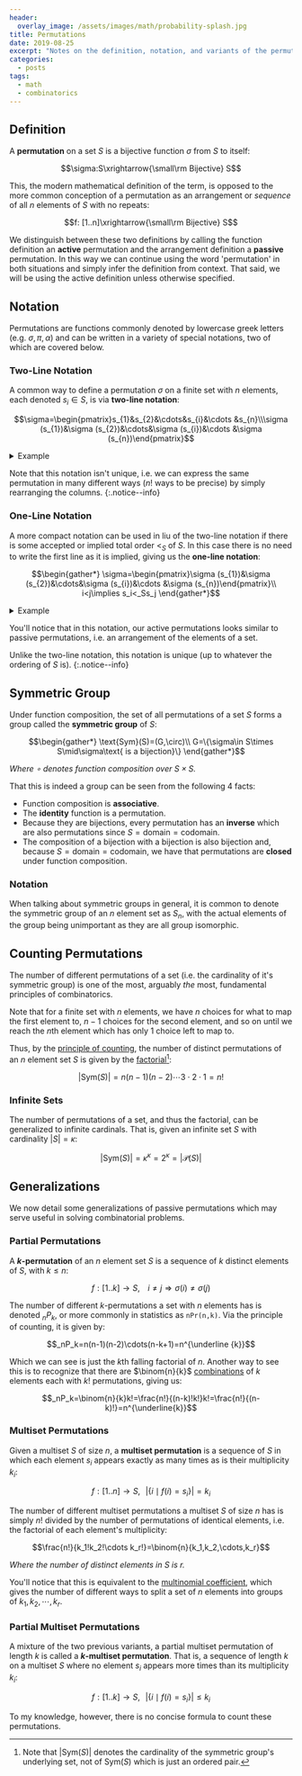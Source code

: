 ```yaml
---
header:
  overlay_image: /assets/images/math/probability-splash.jpg
title: Permutations
date: 2019-08-25
excerpt: "Notes on the definition, notation, and variants of the permutation."
categories:
  - posts
tags: 
  - math
  - combinatorics
---
```


## Definition
A **permutation** on a set $S$ is a bijective function $\sigma$ from $S$ to itself:

$$\sigma:S\xrightarrow{\small\rm Bijective} S$$

This, the modern mathematical definition of the term, is opposed to the more common conception of a permutation as an arrangement or *sequence* of all $n$ elements of $S$ with no repeats:

$$f: [1..n]\xrightarrow{\small\rm Bijective} S$$

<!-- *Where $n=[0..n-1]$ [as per von Neumann](/natural-numbers/#definition). So the zeroth element is $f(0)$, first is $f(1)$, etc.* -->

<!--more-->

We distinguish between these two definitions by calling the function definition an **active** permutation and the arrangement definition a **passive** permutation. In this way we can continue using the word 'permutation' in both situations and simply infer the definition from context. That said, we will be using the active definition unless otherwise specified.

## Notation
Permutations are functions commonly denoted by lowercase greek letters (e.g. $\sigma, \pi, \alpha$) and can be written in a variety of special notations, two of which are covered below.

### Two-Line Notation
A common way to define a permutation $\sigma$ on a finite set with $n$ elements, each denoted $s_i\in S$, is via **two-line notation**:

$$\sigma=\begin{pmatrix}s_{1}&s_{2}&\cdots&s_{i}&\cdots &s_{n}\\\sigma (s_{1})&\sigma (s_{2})&\cdots&\sigma (s_{i})&\cdots &\sigma (s_{n})\end{pmatrix}$$

<details>
<summary>Example</summary>
For example, a permutation on $\{1,2,3\}$ with $\sigma(1)=3,\sigma(2)=1$, and $\sigma(3)=2$ would be denoted:

$$\sigma=\begin{pmatrix}1&2&3\\3&1&2\end{pmatrix}=\begin{pmatrix}2&1&3\\1&3&2\end{pmatrix}$$

</details>

Note that this notation isn't unique, i.e. we can express the same permutation in many different ways ($n!$ ways to be precise) by simply rearranging the columns.
{:.notice--info}

### One-Line Notation
A more compact notation can be used in liu of the two-line notation if there is some accepted or implied total order $<_S$ of $S$. In this case there is no need to write the first line as it is implied, giving us the **one-line notation**:

$$\begin{gather*}
\sigma=\begin{pmatrix}\sigma (s_{1})&\sigma (s_{2})&\cdots&\sigma (s_{i})&\cdots &\sigma (s_{n})\end{pmatrix}\\
i<j\implies s_i<_Ss_j
\end{gather*}$$

<details>
<summary>Example</summary>
For example, we know there is a natural ordering of the positive integers (i.e. $1,2,3,\cdots$) and so we can rewrite our previous example permutation as:

$$\sigma=\underbrace{\begin{pmatrix}1&2&3\\3&1&2\end{pmatrix}}_{\text{two-line}}=\underbrace{\begin{pmatrix}3&1&2\end{pmatrix}}_{\text{one-line}}$$

</details>
<p></p>
You'll notice that in this notation, our active permutations looks similar to passive permutations, i.e. an arrangement of the elements of a set.

Unlike the two-line notation, this notation is unique (up to whatever the ordering of $S$ is).
{:.notice--info}

## Symmetric Group
Under function composition, the set of all permutations of a set $S$ forms a group called the **symmetric group** of $S$:

$$\begin{gather*}
\text{Sym}(S)=(G,\circ)\\
G=\{\sigma\in S\times S\mid\sigma\text{ is a bijection}\}
\end{gather*}$$

*Where $\circ$ denotes function composition over $S\times S$.*

That this is indeed a group can be seen from the following 4 facts:

- Function composition is **associative**.
- The **identity** function is a permutation.
- Because they are bijections, every permutation has an **inverse** which are also permutations since $S=\text{domain}=\text{codomain}$.
- The composition of a bijection with a bijection is also bijection and, because $S=\text{domain}=\text{codomain}$, we have that permutations are **closed** under function composition.

### Notation
When talking about symmetric groups in general, it is common to denote the symmetric group of an $n$ element set as $S_n$, with the actual elements of the group being unimportant as they are all group isomorphic.

## Counting Permutations
The number of different permutations of a set (i.e. the cardinality of it's symmetric group) is one of the most, arguably *the* most, fundamental principles of combinatorics.

Note that for a finite set with $n$ elements, we have $n$ choices for what to map the first element to, $n-1$ choices for the second element, and so on until we reach the $n$th element which has only $1$ choice left to map to.

Thus, by the [principle of counting](/principle-of-counting), the number of distinct permutations of an $n$ element set $S$ is given by the [factorial](\superfactorial-and-hyperfactorial)[^f1]:

$$|\text{Sym}(S)|=n(n-1)(n-2)\cdots3\cdot2\cdot1=n!$$

### Infinite Sets
The number of permutations of a set, and thus the factorial, can be generalized to infinite cardinals. That is, given an infinite set $S$ with cardinality $|S|=\kappa$:

$$|\text{Sym}(S)|=\kappa^\kappa=2^\kappa=|\mathcal{P}(S)|$$

## Generalizations
We now detail some generalizations of passive permutations which may serve useful in solving combinatorial problems.

### Partial Permutations
A **$k$-permutation** of an $n$ element set $S$ is a sequence of $k$ distinct elements of $S$, with $k\le n$:

$$f:[1..k]\to S,\,\,\,\,\,\,i\not=j\Rightarrow\sigma(i)\not=\sigma(j)$$

The number of different $k$-permutations a set with $n$ elements has is denoted $_nP_k$, or more commonly in statistics as `nPr(n,k)`. Via the principle of counting, it is given by:

$$_nP_k=n(n-1)(n-2)\cdots(n-k+1)=n^{\underline {k}}$$

Which we can see is just the $k$th falling factorial of $n$. Another way to see this is to recognize that there are $\binom{n}{k}$ [combinations](\binomial-coefficient) of $k$ elements each with $k!$ permutations, giving us:

$$_nP_k=\binom{n}{k}k!=\frac{n!}{(n-k)!k!}k!=\frac{n!}{(n-k)!}=n^{\underline{k}}$$

### Multiset Permutations
Given a multiset $S$ of size $n$, a **multiset permutation** is a sequence of $S$ in which each element $s_i$ appears exactly as many times as is their multiplicity $k_i$:

$$f:[1..n]\to S,\,\,\,\,\big|\{i\mid f(i)=s_i\}\big|=k_i$$

The number of different multiset permutations a multiset $S$ of size $n$ has is simply $n!$ divided by the number of permutations of identical elements, i.e. the factorial of each element's multiplicity:

$$\frac{n!}{k_1!k_2!\cdots k_r!}=\binom{n}{k_1,k_2,\cdots,k_r}$$

*Where the number of distinct elements in $S$ is $r$.*

You'll notice that this is equivalent to the [multinomial coefficient](/binomial-coefficient#multinomial-coefficient), which gives the number of different ways to split a set of $n$ elements into groups of $k_1,k_2,\cdots,k_r$.

### Partial Multiset Permutations
A mixture of the two previous variants, a partial multiset permutation of length $k$ is called a **$k$-multiset permutation**. That is, a sequence of length $k$ on a multiset $S$ where no element $s_i$ appears more times than its multiplicity $k_i$:

$$f:[1..k]\to S,\,\,\,\,\big|\{i\mid f(i)=s_i\}\big|\le k_i$$

To my knowledge, however, there is no concise formula to count these permutations.

<!-- https://math.stackexchange.com/questions/1395657/on-counting-and-generating-all-k-permutations-of-a-multiset -->

[^f1]: Note that $\vert\text{Sym}(S)\vert$ denotes the cardinality of the symmetric group's underlying set, not of $\text{Sym}(S)$ which is just an ordered pair. 